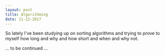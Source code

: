 ```yaml
---
layout: post
title: Algorithming
date: 11-12-2017
---
```


So lately I've been studying up on sorting algorithms and trying to prove to myself how long and why and how short and when and why not.

... to be continued ...